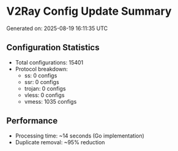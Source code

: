 # V2Ray Config Update Summary
Generated on: 2025-08-19 16:11:35 UTC

## Configuration Statistics
- Total configurations: 15401
- Protocol breakdown:
  - ss: 0 configs
  - ssr: 0 configs
  - trojan: 0 configs
  - vless: 0 configs
  - vmess: 1035 configs

## Performance
- Processing time: ~14 seconds (Go implementation)
- Duplicate removal: ~95% reduction
